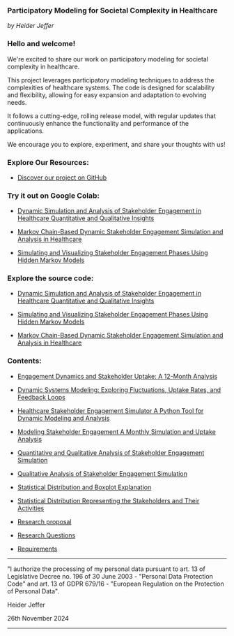 ### Participatory Modeling for Societal Complexity in Healthcare

*by Heider Jeffer*

### Hello and welcome!
We're excited to share our work on participatory modeling for societal complexity in healthcare.

This project leverages participatory modeling techniques to address the complexities of healthcare systems. The code is designed for scalability and flexibility, allowing for easy expansion and adaptation to evolving needs.

It follows a cutting-edge, rolling release model, with regular updates that continuously enhance the functionality and performance of the applications.

We encourage you to explore, experiment, and share your thoughts with us!

### Explore Our Resources:
- [Discover our project on GitHub](https://github.com/HeiderJeffer/Participatory-Modeling-for-Societal-Complexity-in-Healthcare)

### Try it out on Google Colab:
- [Dynamic Simulation and Analysis of Stakeholder Engagement in Healthcare Quantitative and Qualitative Insights](https://colab.research.google.com/drive/105ePLc-icF1qyzUB-VX9SQ446raubosx?authuser=2#scrollTo=Pj6BZsWqDA2k)

- [Markov Chain-Based Dynamic Stakeholder Engagement Simulation and Analysis in Healthcare](https://colab.research.google.com/drive/10XOiQYhWYDUiDC-Xc5rdSawtCdbbK6f0?authuser=2#scrollTo=QrGq7LbEDEzP)

- [Simulating and Visualizing Stakeholder Engagement Phases Using Hidden Markov Models](https://colab.research.google.com/drive/10Xhi3mYzLiJCJdsXJZcVIorODaEE8E99?authuser=2)

### Explore the source code:
- [Dynamic Simulation and Analysis of Stakeholder Engagement in Healthcare Quantitative and Qualitative Insights](https://github.com/HeiderJeffer/Participatory-Modeling-for-Societal-Complexity-in-Healthcare/blob/main/software/Healthcare%20Participatory%20Model%20Simulation/Dynamic%20Simulation%20and%20Analysis%20of%20Stakeholder%20Engagement%20in%20Healthcare%20Quantitative%20and%20Qualitative%20Insights.ipynb)

- [Simulating and Visualizing Stakeholder Engagement Phases Using Hidden Markov Models](https://github.com/HeiderJeffer/Participatory-Modeling-for-Societal-Complexity-in-Healthcare/blob/main/software/Healthcare%20Participatory%20Model%20Simulation/Simulating%20and%20Visualizing%20Stakeholder%20Engagement%20Phases%20Using%20Hidden%20Markov%20Models.ipynb)

- [Markov Chain-Based Dynamic Stakeholder Engagement Simulation and Analysis in Healthcare](https://github.com/HeiderJeffer/Participatory-Modeling-for-Societal-Complexity-in-Healthcare/blob/main/software/Healthcare%20Participatory%20Model%20Simulation/Markov%20Chain-Based%20Dynamic%20Stakeholder%20Engagement%20Simulation%20and%20Analysis%20in%20Healthcare.ipynb)

### Contents:
- [Engagement Dynamics and Stakeholder Uptake: A 12-Month Analysis](https://github.com/HeiderJeffer/Participatory-Modeling-for-Societal-Complexity-in-Healthcare/blob/main/data/documents/Engagement%20Dynamics%20and%20Stakeholder%20Uptake%20A%2012-Month%20Analysis.md)
- [Dynamic Systems Modeling: Exploring Fluctuations, Uptake Rates, and Feedback Loops](https://github.com/HeiderJeffer/Participatory-Modeling-for-Societal-Complexity-in-Healthcare/blob/main/data/documents/Dynamic%20Systems%20Modeling%20Exploring%20Fluctuations%2C%20Uptake%20Rates%2C%20and%20Feedback%20Loops.md)
- [Healthcare Stakeholder Engagement Simulator A Python Tool for Dynamic Modeling and Analysis](https://github.com/HeiderJeffer/Participatory-Modeling-for-Societal-Complexity-in-Healthcare/blob/main/data/documents/Healthcare%20Stakeholder%20Engagement%20Simulator%20A%20Python%20Tool%20for%20Dynamic%20Modeling%20and%20Analysis.md)
- [Modeling Stakeholder Engagement A Monthly Simulation and Uptake Analysis](https://github.com/HeiderJeffer/Participatory-Modeling-for-Societal-Complexity-in-Healthcare/blob/main/data/documents/Modeling%20Stakeholder%20Engagement%20A%20Monthly%20Simulation%20and%20Uptake%20Analysis.md)
- [Quantitative and Qualitative Analysis of Stakeholder Engagement Simulation](https://github.com/HeiderJeffer/Participatory-Modeling-for-Societal-Complexity-in-Healthcare/blob/main/data/documents/Quantitative%20and%20Qualitative%20Analysis%20of%20Stakeholder%20Engagement%20Simulation.md)
- [Qualitative Analysis of Stakeholder Engagement Simulation](https://github.com/HeiderJeffer/Participatory-Modeling-for-Societal-Complexity-in-Healthcare/blob/main/data/documents/Qualitative%20Analysis%20of%20Stakeholder%20Engagement%20Simulation.md)

- [Statistical Distribution and Boxplot Explanation](https://github.com/HeiderJeffer/Participatory-Modeling-for-Societal-Complexity-in-Healthcare/blob/main/data/documents/Statistical%20Distribution%20and%20Boxplot%20Explanation.pdf)

- [Statistical Distribution Representing the Stakeholders and Their Activities](https://github.com/HeiderJeffer/Participatory-Modeling-for-Societal-Complexity-in-Healthcare/blob/main/data/documents/Statistical%20Distribution%20Representing%20the%20Stakeholders%20and%20Their%20Activities.md)
- [Research proposal](https://github.com/HeiderJeffer/Participatory-Modeling-for-Societal-Complexity-in-Healthcare/blob/main/data/documents/Research%20proposal.md)
- [Research Questions](https://github.com/HeiderJeffer/Participatory-Modeling-for-Societal-Complexity-in-Healthcare/blob/main/data/documents/Research%20Questions.md)
- [Requirements](https://github.com/HeiderJeffer/Participatory-Modeling-for-Societal-Complexity-in-Healthcare/blob/main/data/documents/Requirements.md)
  
---
"I authorize the processing of my personal data pursuant to art. 13 of Legislative Decree no. 196 of 30 June 2003 - "Personal Data Protection Code" and art. 13 of GDPR 679/16 - "European Regulation on the Protection of Personal Data".

Heider Jeffer

26th November 2024

---
